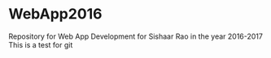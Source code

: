# WebApp2016
Repository for Web App Development for Sishaar Rao in the year 2016-2017
This is a test for git